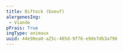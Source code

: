 ```yaml
---
title: Bifteck (boeuf)
alergenesIng:
 - Viande
pFrais: True
ingType: animaux
uuid: 44e98ea0-a25c-405d-9f76-e9de7db3a796
---
```

